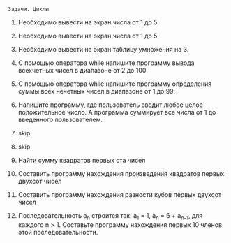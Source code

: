	Задачи. Циклы
<ol>
<li>Необходимо вывести на экран числа от 1 до 5</li>

<li><p>Необходимо вывести на экран числа от 1 до 5</li></p>

<li><p>Необходимо вывести на экран таблицу умножения на 3.</li></p>

<li><p>С помощью оператора while напишите программу вывода всехчетных чисел в диапазоне от 2 до 100</li></p>

<li><p>С помощью оператора while напишите программу определения суммы всех нечетных чисел в диапазоне от 1 до 99.</li></p>

<li><p>Напишите программу, где пользователь вводит любое целое положительное число. А программа суммирует все числа от 1 до введенного пользователем.</li></p>

<li><p>skip</li></p>

<li><p>skip</li></p>

<li><p>Найти сумму квадратов первых ста чисел</li></p>

<li><p>Составить программу нахождения произведения квадратов первых двухсот чисел</li></p>

<li><p>Составить программу нахождения разности кубов первых двухсот чисел</li></p>

<li><p>Последовательность a<sub>n</sub> строится так: a<sub>1</sub> = 1, a<sub>n</sub> = 6 + a<sub>n-1</sub>, для каждого n > 1. Составьте программу нахождения первых 10 членов этой последовательности.</sub></li></p>










